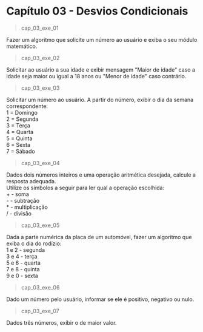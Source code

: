 <h1>Capítulo 03 - Desvios Condicionais</h1>

>cap_03_exe_01

Fazer um algoritmo que solicite um número ao usuário e exiba o seu módulo matemático.

>cap_03_exe_02

Solicitar ao usuário a sua idade e exibir mensagem "Maior de idade" caso a idade seja maior ou igual a 18 anos ou "Menor de idade" caso contrário.

>cap_03_exe_03

Solicitar um número ao usuário. A partir do número, exibir o dia da semana correspondente:
<br>1 = Domingo
<br>2 = Segunda
<br>3 = Terça
<br>4 = Quarta
<br>5 = Quinta
<br>6 = Sexta
<br>7 = Sábado

>cap_03_exe_04

Dados dois números inteiros e uma operação aritmética desejada, calcule a resposta adequada.
<br>Utilize os símbolos a seguir para ler qual a operação escolhida:
<br>+ - soma
<br>- - subtração
<br>* - multiplicação
<br>/ - divisão

>cap_03_exe_05

Dada a parte numérica da placa de um automóvel, fazer um algoritmo que exiba o dia do rodízio:
<br>1 e 2 - segunda
<br>3 e 4 - terça
<br>5 e 6 - quarta
<br>7 e 8 - quinta
<br>9 e 0 - sexta

>cap_03_exe_06

Dado um número pelo usuário, informar se ele é positivo, negativo ou nulo.

>cap_03_exe_07

Dados três números, exibir o de maior valor.